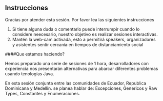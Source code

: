 ## Instrucciones
Gracias por atender esta sesión. Por favor lea las siguientes instrucciones

1. Sí tiene alguna duda o comentario puede interrumpir cuando lo considere neecesario, nuestro objetivo es realizar sesiones interactivas.
2. Mantén la web-cam activada, esto a permitirá speakers, organizadores y asistentes sentir cercanía en tiempos de distanciamiento social

####Que estamos haciendo?

Hemos preparado una serie de sesiones de 1 hora, desarrolladores con experiencia nos presentarán alternativas para abarcar diferentes
problemas usando tenologías Java. 

En esta sesión conjunta entre las comunidades de Ecuador, Republica Dominicana y Medellin. se planea hablar de: Excepciones, Genericos y Raw Types, Constantes y Enumeraciones.
